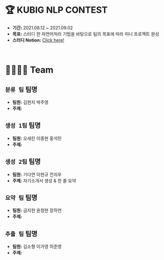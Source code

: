 # 🏆 KUBIG NLP CONTEST
- **기간:** 2021.08.12 ~ 2021.09.02
- **목표:** 스터디 한 자연어처리 기법을 바탕으로 팀의 목표에 따라 미니 프로젝트 완성
- **스터디 Notion:** [Click here!](https://chloesung.notion.site/KUBIG-2021-Summer-NLP-Study-9067036b2cf14b3abe3bb7247bb2900c)
<br>

# 👨‍👩‍👧‍👦 Team

## `분류 팀`   팀명
- **팀원:** 김현지 박주영
- **주제:**

## `생성 1팀`   팀명
- **팀원:** 오세린 이종현 홍석민
- **주제:**

## `생성 2팀`   팀명
- **팀원:** 기다연 이현규 전지우
- **주제:** 자기소개서 생성 & 한 줄 요약

## `요약 팀`   팀명
- **팀원:** 금지헌 윤정현 장하연
- **주제:**

## `추출 팀`   팀명
- **팀원:** 김소형 이가영 허준영
- **주제:**


